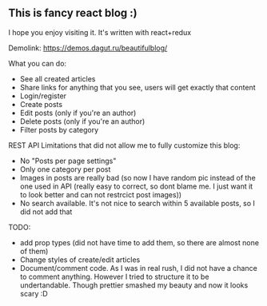 ## This is fancy react blog :)
I hope you enjoy visiting it. It's written with react+redux

Demolink: https://demos.dagut.ru/beautifulblog/

What you can do:
- See all created articles
- Share links for anything that you see, users will get exactly that content
- Login/register
- Create posts
- Edit posts (only if you're an author)
- Delete posts (only if you're an author)
- Filter posts by category

REST API Limitations that did not allow me to fully customize this blog:
- No "Posts per page settings"
- Only one category per post
- Images in posts are really bad (so now I have random pic instead of the one used in API (really easy to correct, so dont blame me. I just want it to look better and can not restrcict post images))
- No search available. It's not nice to search within 5 available posts, so I did not add that


TODO:
- add prop types (did not have time to add them, so there are almost none of them)
- Change styles of create/edit articles
- Document/comment code. As I was in real rush, I did not have a chance to comment anything. However I tried to structure it to be undertandable. Though prettier smashed my beauty and now it looks scary :D